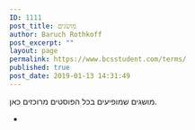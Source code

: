 ```yaml
---
ID: 1111
post_title: מושגים
author: Baruch Rothkoff
post_excerpt: ""
layout: page
permalink: https://www.bcsstudent.com/terms/
published: true
post_date: 2019-01-13 14:31:49
---
```

<!-- wp:paragraph -->
<p>מושגים שמופיעים בכל הפוסטים מרוכזים כאן.</p>
<!-- /wp:paragraph -->

<!-- wp:list -->
<ul><li></li></ul>
<!-- /wp:list -->